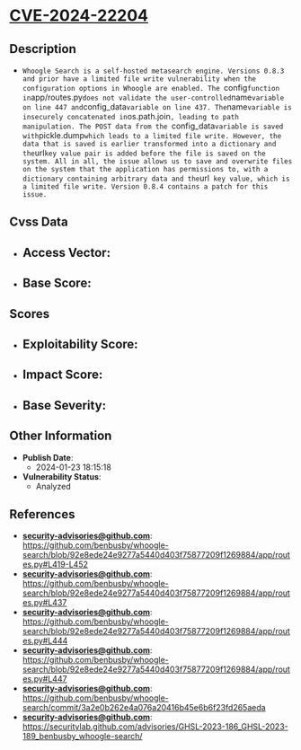 
# [CVE-2024-22204](https://cve.mitre.org/cgi-bin/cvename.cgi?name=CVE-2024-22204)

## Description

- `Whoogle Search is a self-hosted metasearch engine. Versions 0.8.3 and prior have a limited file write vulnerability when the configuration options in Whoogle are enabled. The `config` function in `app/routes.py` does not validate the user-controlled `name` variable on line 447 and `config_data` variable on line 437. The `name` variable is insecurely concatenated in `os.path.join`, leading to path manipulation. The POST data from the `config_data` variable is saved with `pickle.dump` which leads to a limited file write. However, the data that is saved is earlier transformed into a dictionary and the `url` key value pair is added before the file is saved on the system. All in all, the issue allows us to save and overwrite files on the system that the application has permissions to, with a dictionary containing arbitrary data and the `url` key value, which is a limited file write. Version 0.8.4 contains a patch for this issue.`

## Cvss Data

- **Access Vector**:
  - 
- **Base Score**:
  - 

## Scores

- **Exploitability Score**:
  - 
- **Impact Score**:
  - 
- **Base Severity**:
  - 

## Other Information

- **Publish Date**:
  - 2024-01-23 18:15:18
- **Vulnerability Status**:
  - Analyzed

## References

- **security-advisories@github.com**: https://github.com/benbusby/whoogle-search/blob/92e8ede24e9277a5440d403f75877209f1269884/app/routes.py#L419-L452
- **security-advisories@github.com**: https://github.com/benbusby/whoogle-search/blob/92e8ede24e9277a5440d403f75877209f1269884/app/routes.py#L437
- **security-advisories@github.com**: https://github.com/benbusby/whoogle-search/blob/92e8ede24e9277a5440d403f75877209f1269884/app/routes.py#L444
- **security-advisories@github.com**: https://github.com/benbusby/whoogle-search/blob/92e8ede24e9277a5440d403f75877209f1269884/app/routes.py#L447
- **security-advisories@github.com**: https://github.com/benbusby/whoogle-search/commit/3a2e0b262e4a076a20416b45e6b6f23fd265aeda
- **security-advisories@github.com**: https://securitylab.github.com/advisories/GHSL-2023-186_GHSL-2023-189_benbusby_whoogle-search/
